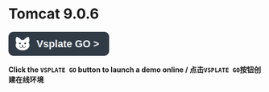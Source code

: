 # Tomcat 9.0.6

<a href="https://www.vsplate.com/?docker-compose=https://github.com/vsplate/dcenvs/tomcat/9.0.6"><img alt="VSPLATE GO" src="https://raw.githubusercontent.com/vsplate/images/master/vsgo_btn.png" width="200px"></a>

**Click the `VSPLATE GO` button to launch a demo online / 点击`VSPLATE GO`按钮创建在线环境**